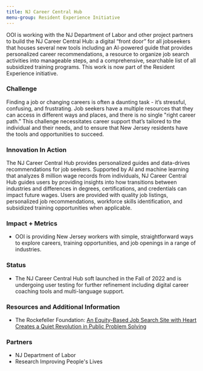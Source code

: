 ```yaml
---
title: NJ Career Central Hub
menu-group: Resident Experience Initiative
---
```



OOI is working with the NJ Department of Labor and other project partners to build the NJ Career Central Hub: a digital “front door” for all jobseekers that houses several new tools including an AI-powered guide that provides personalized career recommendations, a resource to organize job search activities into manageable steps, and a comprehensive, searchable list of all subsidized training programs. This work is now part of the Resident Experience initiative.

### Challenge
 Finding a job or changing careers is often a daunting task - it’s stressful, confusing, and frustrating. Job seekers have a multiple resources that they can access in different ways and places, and there is no single "right career path.” This challenge necessitates career support that’s tailored to the individual and their needs, and to ensure that New Jersey residents have the tools and opportunities to succeed.

### Innovation In Action
 The NJ Career Central Hub provides personalized guides and data-drives recommendations for job seekers. Supported by AI and machine learning that analyzes 8 million wage records from individuals, NJ Career Central Hub guides users by providing insights into how transitions between industries and differences in degrees, certifications, and credentials can impact future wages. Users are provided with quality job listings, personalized job recommendations, workforce skills identification, and subsidized training opportunities when applicable.

### Impact + Metrics

- OOI is providing New Jersey workers with simple, straightforward ways to explore careers, training opportunities, and job openings in a range of industries.

### Status

- The NJ Career Central Hub soft launched in the Fall of 2022 and is undergoing user testing for further refinement including digital career coaching tools and multi-language support.

### Resources and Additional Information

- The Rockefeller Foundation: [An Equity-Based Job Search Site with Heart Creates a Quiet Revolution in Public Problem Solving](https://www.rockefellerfoundation.org/case-study/an-equity-based-job-search-site-with-heart-creates-a-quiet-revolution-in-public-problem-solving/)

### Partners

- NJ Department of Labor
- Research Improving People's Lives
